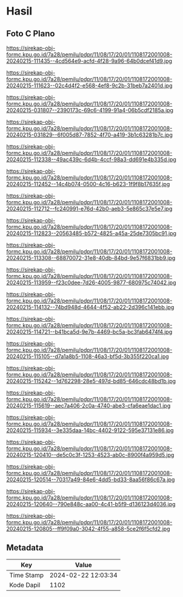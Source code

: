 # Hasil

## Foto C Plano

https://sirekap-obj-formc.kpu.go.id/7a28/pemilu/pdpr/11/08/17/20/01/1108172001008-20240215-111435--4cd564e9-acfd-4f28-9a96-64b0dcef41d9.jpg

https://sirekap-obj-formc.kpu.go.id/7a28/pemilu/pdpr/11/08/17/20/01/1108172001008-20240215-111623--02c4d4f2-e568-4ef8-9c2b-31beb7a2401d.jpg

https://sirekap-obj-formc.kpu.go.id/7a28/pemilu/pdpr/11/08/17/20/01/1108172001008-20240215-031807--2390173c-69c6-4199-91a4-06b5cdf2185a.jpg

https://sirekap-obj-formc.kpu.go.id/7a28/pemilu/pdpr/11/08/17/20/01/1108172001008-20240215-031829--6f005d87-7852-4f70-a419-3b1c63281b7c.jpg

https://sirekap-obj-formc.kpu.go.id/7a28/pemilu/pdpr/11/08/17/20/01/1108172001008-20240215-112338--49ac439c-6d4b-4ccf-98a3-dd691e4b335d.jpg

https://sirekap-obj-formc.kpu.go.id/7a28/pemilu/pdpr/11/08/17/20/01/1108172001008-20240215-112452--14c4b074-0500-4c16-b623-1f9f8b17635f.jpg

https://sirekap-obj-formc.kpu.go.id/7a28/pemilu/pdpr/11/08/17/20/01/1108172001008-20240215-112712--fc240991-e76d-42b0-aeb3-5e865c37e5e7.jpg

https://sirekap-obj-formc.kpu.go.id/7a28/pemilu/pdpr/11/08/17/20/01/1108172001008-20240215-112823--20563485-b572-4825-a45a-25de7305bc91.jpg

https://sirekap-obj-formc.kpu.go.id/7a28/pemilu/pdpr/11/08/17/20/01/1108172001008-20240215-113308--68870072-31e8-40db-84bd-9e57f6831bb9.jpg

https://sirekap-obj-formc.kpu.go.id/7a28/pemilu/pdpr/11/08/17/20/01/1108172001008-20240215-113959--f23c0dee-7d26-4005-9877-680975c74042.jpg

https://sirekap-obj-formc.kpu.go.id/7a28/pemilu/pdpr/11/08/17/20/01/1108172001008-20240215-114132--74bd948d-4644-4f52-ab22-2d396c141ebb.jpg

https://sirekap-obj-formc.kpu.go.id/7a28/pemilu/pdpr/11/08/17/20/01/1108172001008-20240215-114721--b41bca5d-9e7b-4469-bc5a-bc3fab6474f4.jpg

https://sirekap-obj-formc.kpu.go.id/7a28/pemilu/pdpr/11/08/17/20/01/1108172001008-20240215-115105--d7a1a8b5-1108-46a3-bf5d-3b355f220ca1.jpg

https://sirekap-obj-formc.kpu.go.id/7a28/pemilu/pdpr/11/08/17/20/01/1108172001008-20240215-115242--1d762298-28e5-497d-bd85-646cdc48bd1b.jpg

https://sirekap-obj-formc.kpu.go.id/7a28/pemilu/pdpr/11/08/17/20/01/1108172001008-20240215-115619--aec7a406-2c0a-4740-abe3-cfa6eae1dac1.jpg

https://sirekap-obj-formc.kpu.go.id/7a28/pemilu/pdpr/11/08/17/20/01/1108172001008-20240215-115934--3e335daa-14bc-4402-9122-595e37131e86.jpg

https://sirekap-obj-formc.kpu.go.id/7a28/pemilu/pdpr/11/08/17/20/01/1108172001008-20240215-120410--de5c0c3f-1253-4523-ab0c-8900f4a959d5.jpg

https://sirekap-obj-formc.kpu.go.id/7a28/pemilu/pdpr/11/08/17/20/01/1108172001008-20240215-120514--70317a49-84e6-4dd5-bd33-8aa56f86c67a.jpg

https://sirekap-obj-formc.kpu.go.id/7a28/pemilu/pdpr/11/08/17/20/01/1108172001008-20240215-120640--790e848c-aa00-4c41-b5f9-d136123d4036.jpg

https://sirekap-obj-formc.kpu.go.id/7a28/pemilu/pdpr/11/08/17/20/01/1108172001008-20240215-120805--ff9f09a0-3042-4f55-a858-5ce2f6f5cfd2.jpg


## Metadata

| Key        | Value               |
| ---------- | ------------------- |
| Time Stamp | 2024-02-22 12:03:34 |
| Kode Dapil | 1102                |



